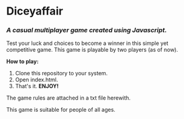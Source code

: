 # Diceyaffair
<h3><em>A casual multiplayer game created using Javascript.</em></h3>

Test your luck and choices to become a winner in this simple yet competitive game.
This game is playable by two players (as of now).


<B> How to play: </B> <br>
1. Clone this repository to your system.
2. Open index.html.
3. That's it. <b>ENJOY!</b>

The game rules are attached in a txt file herewith.

This game is suitable for people of all ages.
